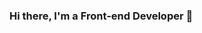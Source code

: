### Hi there, I'm a Front-end Developer 👋

<!--
**Ashymaliev/Ashymaliev** is a ✨ _special_ ✨ repository because its `README.md` (this file) appears on your GitHub profile.

Here are some ideas to get you started:

- 🔭 I’m currently working on ReactJs..
- 🌱 I’m currently learning React.JS, Vue.Js and Redux...
- 👯 I’m looking to collaborate on HTML,CSS,ReactJs...
- 🤔 I’m looking for help with  NodeJS...
- 💬 Ask me about ...
- 📫 How to reach me: ...Telegram:@Nursultan1109, Intsagram:@ashymaliev1109, Mobile: +996709268999, E-mail: asymalievn@gmail.com
- 😄 Pronouns: ...
- ⚡ Fun fact: ...
-->
